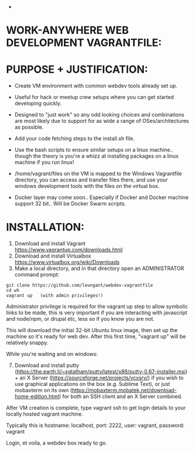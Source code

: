 + 
WORK-ANYWHERE WEB DEVELOPMENT VAGRANTFILE:
==========================================

PURPOSE + JUSTIFICATION:
========================
+ Create VM environment with common webdev tools already set up. 
+ Useful for hack or meetup crew setups where you can get started developing quickly.
+ Designed to "just work" so any odd looking choices and combinations are most likely due to support for as wide a range of  OSes/architectures as possible.

+ Add your code fetching steps to the install.sh file.

+ Use the bash scripts to ensure similar setups on a linux machine.. though the theory is you're a whizz at installing packages on a linux machine if you run linux!

+ /home/vagrant/files on the VM is mapped to the Windows Vagrantfile directory, you can access and transfer files there, and use your windows development tools with the files on the virtual box.

+ Docker layer may come soon.. Especially if Docker and Docker machine support 32 bit.. Will be Docker Swarm scripts.



INSTALLATION:
=============

1. Download and install Vagrant https://www.vagrantup.com/downloads.html
2. Download and install Virtualbox https://www.virtualbox.org/wiki/Downloads
3. Make a local directory, and in that directory open an ADMINISTRATOR command prompt:
```
git clone https://github.com/leungant/webdev-vagrantfile
cd wh
vagrant up   (with admin privileges!)
```
Administrator privilege is required for the vagrant up step to allow symbolic links to be made, this is very important if you are interacting with javascript and node/npm, or drupal etc, less so if you know you are not.

This will download the initial 32-bit Ubuntu linux image, then set up the machine so it's ready for web dev. After this first time, "vagrant up" will be relatively snappy.

While you're waiting and on windows:

7. Download and install putty (https://the.earth.li/~sgtatham/putty/latest/x86/putty-0.67-installer.msi) + an X Server (https://sourceforge.net/projects/vcxsrv/) if you wish to use graphical applications on the box (e.g. Sublime Text), or just mobaxterm on its own (https://mobaxterm.mobatek.net/download-home-edition.html) for both an SSH client and an X Server combined.

After VM creation is complete, type 
vagrant ssh 
to get login details to your locally hosted vagrant machine.

Typically this is hostname: localhost, port: 2222, user: vagrant, password: vagrant

Login, et voila, a webdev box ready to go.

